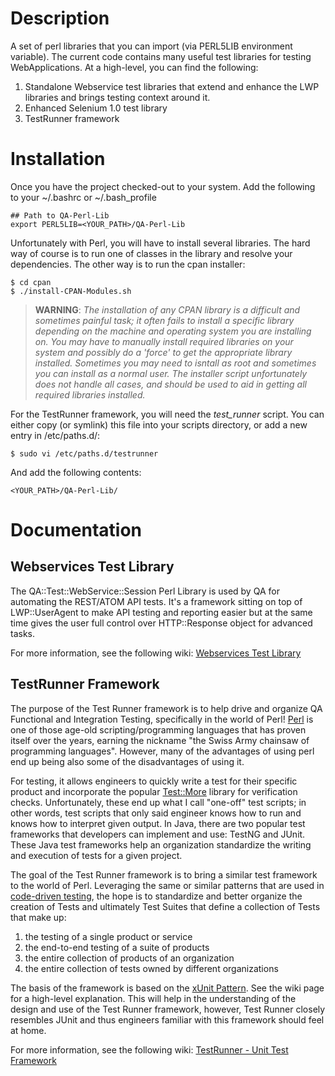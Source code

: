 # Description

A set of perl libraries that you can import (via PERL5LIB environment variable). The current code contains many useful test libraries for testing WebApplications. At a high-level, you can find the following:

1. Standalone Webservice test libraries that extend and enhance the LWP libraries and brings testing context around it.
2. Enhanced Selenium 1.0 test library
3. TestRunner framework

# Installation

Once you have the project checked-out to your system. Add the following to your ~/.bashrc or ~/.bash_profile

	## Path to QA-Perl-Lib
	export PERL5LIB=<YOUR_PATH>/QA-Perl-Lib
	
Unfortunately with Perl, you will have to install several libraries. The hard way of course is to run one of classes in the library and resolve your dependencies. The other way is to run the cpan installer:

	$ cd cpan
	$ ./install-CPAN-Modules.sh

> **WARNING**: *The installation of any CPAN library is a difficult and sometimes painful task; it often fails to install a specific library depending on the machine and operating system you are installing on. You may have to manually install required libraries on your system and possibly do a 'force' to get the appropriate library installed. Sometimes you may need to isntall as root and sometimes you can install as a normal user. The installer script unfortunately does not handle all cases, and should be used to aid in getting all required libraries installed.*

For the TestRunner framework, you will need the *test_runner* script. You can either copy (or symlink) this file into your scripts directory, or add a new entry in /etc/paths.d/:

	$ sudo vi /etc/paths.d/testrunner
	
And add the following contents:

	<YOUR_PATH>/QA-Perl-Lib/


# Documentation

## Webservices Test Library

The QA::Test::WebService::Session Perl Library is used by QA for automating the REST/ATOM API tests. It's a framework sitting on top of LWP::UserAgent to make API testing and reporting easier but at the same time gives the user full control over HTTP::Response object for advanced tasks.

For more information, see the following wiki: [Webservices Test Library](https://github.com/gradeawarrior/QA-Perl-Lib/wiki/WebServices-Test-Session-Library)

## TestRunner Framework
The purpose of the Test Runner framework is to help drive and organize QA Functional and Integration Testing, specifically in the world of Perl! [Perl](http://en.wikipedia.org/wiki/Perl) is one of those age-old scripting/programming languages that has proven itself over the years, earning the nickname "the Swiss Army chainsaw of programming languages". However, many of the advantages of using perl end up being also some of the disadvantages of using it. 

For testing, it allows engineers to quickly write a test for their specific product and incorporate the popular [Test::More](http://search.cpan.org/~mschwern/Test-Simple-0.96/lib/Test/More.pm) library for verification checks. Unfortunately, these end up what I call "one-off" test scripts; in other words, test scripts that only said engineer knows how to run and knows how to interpret given output. In Java, there are two popular test frameworks that developers can implement and use: TestNG and JUnit. These Java test frameworks help an organization standardize the writing and execution of tests for a given project. 

The goal of the Test Runner framework is to bring a similar test framework to the world of Perl. Leveraging the same or similar patterns that are used in [code-driven testing](http://en.wikipedia.org/wiki/Test_automation), the hope is to standardize and better organize the creation of Tests and ultimately Test Suites that define a collection of Tests that make up: 

1. the testing of a single product or service 
2. the end-to-end testing of a suite of products 
3. the entire collection of products of an organization 
4. the entire collection of tests owned by different organizations 

The basis of the framework is based on the [xUnit Pattern](http://en.wikipedia.org/wiki/XUnit). See the wiki page for a high-level explanation. This will help in the understanding of the design and use of the Test Runner framework, however, Test Runner closely resembles JUnit and thus engineers familiar with this framework should feel at home. 


For more information, see the following wiki: [TestRunner - Unit Test Framework](https://github.com/gradeawarrior/QA-Perl-Lib/wiki/Test-Runner-Unit-Test-Framework)